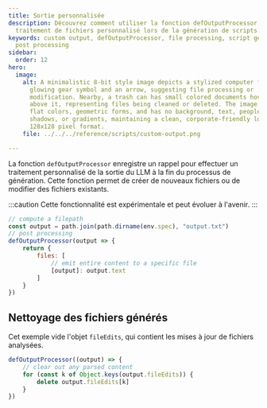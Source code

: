 ```yaml
---
title: Sortie personnalisée
description: Découvrez comment utiliser la fonction defOutputProcessor pour un
  traitement de fichiers personnalisé lors de la génération de scripts.
keywords: custom output, defOutputProcessor, file processing, script generation,
  post processing
sidebar:
  order: 12
hero:
  image:
    alt: A minimalistic 8-bit style image depicts a stylized computer file with a
      glowing gear symbol and an arrow, suggesting file processing or
      modification. Nearby, a trash can has small colored documents hovering
      above it, representing files being cleaned or deleted. The image uses five
      flat colors, geometric forms, and has no background, text, people,
      shadows, or gradients, maintaining a clean, corporate-friendly look in a
      128x128 pixel format.
    file: ../../../reference/scripts/custom-output.png

---
```


La fonction `defOutputProcessor` enregistre un rappel pour effectuer un traitement personnalisé de la sortie du LLM à la fin du processus de génération. Cette fonction permet de créer de nouveaux fichiers ou de modifier des fichiers existants.

:::caution
Cette fonctionnalité est expérimentale et peut évoluer à l'avenir.
:::

```js
// compute a filepath
const output = path.join(path.dirname(env.spec), "output.txt")
// post processing
defOutputProcessor(output => {
    return {
        files: [
            // emit entire content to a specific file
            [output]: output.text
        ]
    }
})
```

## Nettoyage des fichiers générés

Cet exemple vide l'objet `fileEdits`, qui contient les mises à jour de fichiers analysées.

```js
defOutputProcessor((output) => {
    // clear out any parsed content
    for (const k of Object.keys(output.fileEdits)) {
        delete output.fileEdits[k]
    }
})
```
